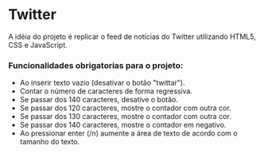 # Twitter

A idéia do projeto é replicar o feed de notícias do Twitter utilizando HTML5, CSS e JavaScript.

### Funcionalidades obrigatorias para o projeto:

* Ao inserir texto vazio (desativar o botão "twittar").
* Contar o número de caracteres de forma regressiva.
* Se passar dos 140 caracteres, desative o botão.
* Se passar dos 120 caracteres, mostre o contador com outra cor.
* Se passar dos 130 caracteres, mostre o contador com outra cor.
* Se passar dos 140 caracteres, mostre o contador em negativo.
* Ao pressionar enter (/n) aumente a área de texto de acordo com o tamanho do texto.


